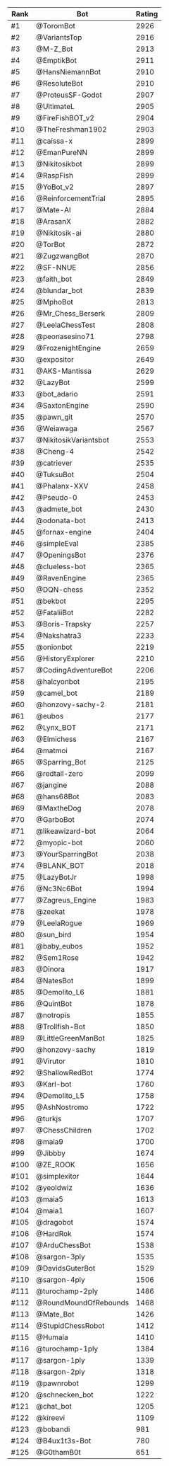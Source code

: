 Rank|Bot|Rating
---|---|---
#1|@ToromBot|2926
#2|@VariantsTop|2916
#3|@M-Z_Bot|2913
#4|@EmptikBot|2911
#5|@HansNiemannBot|2910
#6|@ResoluteBot|2910
#7|@ProteusSF-Godot|2907
#8|@UltimateL|2905
#9|@FireFishBOT_v2|2904
#10|@TheFreshman1902|2903
#11|@caissa-x|2899
#12|@EmanPureNN|2899
#13|@Nikitosikbot|2899
#14|@RaspFish|2899
#15|@YoBot_v2|2897
#16|@ReinforcementTrial|2895
#17|@Mate-AI|2884
#18|@ArasanX|2882
#19|@Nikitosik-ai|2880
#20|@TorBot|2872
#21|@ZugzwangBot|2870
#22|@SF-NNUE|2856
#23|@faith_bot|2849
#24|@blundar_bot|2839
#25|@MphoBot|2813
#26|@Mr_Chess_Berserk|2809
#27|@LeelaChessTest|2808
#28|@peonasesino71|2798
#29|@FrozenightEngine|2659
#30|@expositor|2649
#31|@AKS-Mantissa|2629
#32|@LazyBot|2599
#33|@bot_adario|2591
#34|@SaxtonEngine|2590
#35|@pawn_git|2570
#36|@Weiawaga|2567
#37|@NikitosikVariantsbot|2553
#38|@Cheng-4|2542
#39|@catriever|2535
#40|@TuksuBot|2504
#41|@Phalanx-XXV|2458
#42|@Pseudo-0|2453
#43|@admete_bot|2430
#44|@odonata-bot|2413
#45|@fornax-engine|2404
#46|@simpleEval|2385
#47|@OpeningsBot|2376
#48|@clueless-bot|2365
#49|@RavenEngine|2365
#50|@DQN-chess|2352
#51|@bekbot|2295
#52|@FataliiBot|2282
#53|@Boris-Trapsky|2257
#54|@Nakshatra3|2233
#55|@onionbot|2219
#56|@HistoryExplorer|2210
#57|@CodingAdventureBot|2206
#58|@halcyonbot|2195
#59|@camel_bot|2189
#60|@honzovy-sachy-2|2181
#61|@eubos|2177
#62|@Lynx_BOT|2171
#63|@Elmichess|2167
#64|@matmoi|2167
#65|@Sparring_Bot|2125
#66|@redtail-zero|2099
#67|@jangine|2088
#68|@hans68Bot|2083
#69|@MaxtheDog|2078
#70|@GarboBot|2074
#71|@likeawizard-bot|2064
#72|@myopic-bot|2060
#73|@YourSparringBot|2038
#74|@BLANK_BOT|2018
#75|@LazyBotJr|1998
#76|@Nc3Nc6Bot|1994
#77|@Zagreus_Engine|1983
#78|@zeekat|1978
#79|@LeelaRogue|1969
#80|@sun_bird|1954
#81|@baby_eubos|1952
#82|@Sem1Rose|1942
#83|@Dinora|1917
#84|@NatesBot|1899
#85|@Demolito_L6|1881
#86|@QuintBot|1878
#87|@notropis|1855
#88|@Trollfish-Bot|1850
#89|@LittleGreenManBot|1825
#90|@honzovy-sachy|1819
#91|@Virutor|1810
#92|@ShallowRedBot|1774
#93|@Karl-bot|1760
#94|@Demolito_L5|1758
#95|@AshNostromo|1722
#96|@turkjs|1707
#97|@ChessChildren|1702
#98|@maia9|1700
#99|@Jibbby|1674
#100|@ZE_ROOK|1656
#101|@simplexitor|1644
#102|@yeoldwiz|1636
#103|@maia5|1613
#104|@maia1|1607
#105|@dragobot|1574
#106|@HardRok|1574
#107|@ArduChessBot|1538
#108|@sargon-3ply|1535
#109|@DavidsGuterBot|1529
#110|@sargon-4ply|1506
#111|@turochamp-2ply|1486
#112|@RoundMoundOfRebounds|1468
#113|@Mate_Bot|1426
#114|@StupidChessRobot|1412
#115|@Humaia|1410
#116|@turochamp-1ply|1384
#117|@sargon-1ply|1339
#118|@sargon-2ply|1318
#119|@pawnrobot|1299
#120|@schnecken_bot|1222
#121|@chat_bot|1205
#122|@kireevi|1109
#123|@bobandi|981
#124|@B4ux1t3s-Bot|780
#125|@G0thamB0t|651
